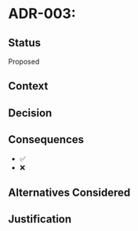 # ADR-003:

## Status
Proposed

## Context

## Decision

## Consequences
- ✅
- ❌

## Alternatives Considered

## Justification
